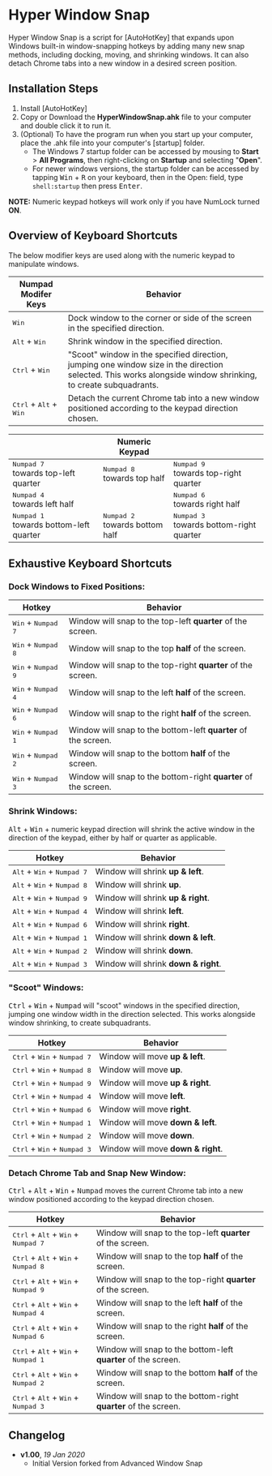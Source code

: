 # Hyper Window Snap

Hyper Window Snap is a script for [AutoHotKey] that expands upon Windows built-in window-snapping hotkeys by adding many new snap methods, including docking, moving, and shrinking windows. It can also detach Chrome tabs into a new window in a desired screen position.

## Installation Steps

1. Install [AutoHotKey]
2. Copy or Download the **HyperWindowSnap.ahk** file to your computer and double click it to run it.
3. (Optional) To have the program run when you start up your computer, place the .ahk file into your computer's [startup] folder. 
    * The Windows 7 startup folder can be accessed by mousing to **Start** > **All Programs**, then right-clicking on **Startup** and selecting "**Open**".
    * For newer windows versions, the startup folder can be accessed by tapping <kbd>Win</kbd> + <kbd>R</kbd> on your keyboard, then in the Open: field, type `shell:startup` then press <kbd>Enter</kbd>.

**NOTE:** Numeric keypad hotkeys will work only if you have NumLock turned **ON**. 

## Overview of Keyboard Shortcuts

The below modifier keys are used along with the numeric keypad to manipulate windows.

|Numpad Modifer Keys|Behavior|
|---|---|
|<kbd>Win</kbd>|Dock window to the corner or side of the screen in the specified direction.|
|<kbd>Alt</kbd> + <kbd>Win</kbd>|Shrink window in the specified direction.|
|<kbd>Ctrl</kbd> + <kbd>Win</kbd>|"Scoot" window in the specified direction, jumping one window size in the direction selected. This works alongside window shrinking, to create subquadrants.|
|<kbd>Ctrl</kbd> + <kbd>Alt</kbd> + <kbd>Win</kbd>|Detach the current Chrome tab into a new window positioned according to the keypad direction chosen.|

| |Numeric Keypad| |
|---|---|---|
|<kbd>Numpad 7</kbd> <br/> towards top-left quarter|<kbd>Numpad 8</kbd> <br/> towards top half|<kbd>Numpad 9</kbd> <br/> towards top-right quarter|
|<kbd>Numpad 4</kbd> <br/> towards left half||<kbd>Numpad 6</kbd> <br/> towards right half|
|<kbd>Numpad 1</kbd> <br/> towards bottom-left quarter|<kbd>Numpad 2</kbd> <br/> towards bottom half|<kbd>Numpad 3</kbd> <br/> towards bottom-right quarter|

## Exhaustive Keyboard Shortcuts

### Dock Windows to Fixed Positions:
Hotkey | Behavior
------ | --------
<kbd>Win</kbd> + <kbd>Numpad 7</kbd> | Window will snap to the top-left **quarter** of the screen.
<kbd>Win</kbd> + <kbd>Numpad 8</kbd> | Window will snap to the top **half** of the screen.
<kbd>Win</kbd> + <kbd>Numpad 9</kbd> | Window will snap to the top-right **quarter** of the screen.
<kbd>Win</kbd> + <kbd>Numpad 4</kbd> | Window will snap to the left **half** of the screen.
<kbd>Win</kbd> + <kbd>Numpad 6</kbd> | Window will snap to the right **half** of the screen.
<kbd>Win</kbd> + <kbd>Numpad 1</kbd> | Window will snap to the bottom-left **quarter** of the screen.
<kbd>Win</kbd> + <kbd>Numpad 2</kbd> | Window will snap to the bottom **half** of the screen.
<kbd>Win</kbd> + <kbd>Numpad 3</kbd> | Window will snap to the bottom-right **quarter** of the screen.

### Shrink Windows:
<kbd>Alt</kbd> + <kbd>Win</kbd> + numeric keypad direction will shrink the active window in the direction of the keypad, either by half or quarter as applicable.

Hotkey | Behavior
------ | --------
<kbd>Alt</kbd> + <kbd>Win</kbd> + <kbd>Numpad 7</kbd> | Window will shrink **up & left**.
<kbd>Alt</kbd> + <kbd>Win</kbd> + <kbd>Numpad 8</kbd> | Window will shrink **up**.
<kbd>Alt</kbd> + <kbd>Win</kbd> + <kbd>Numpad 9</kbd> | Window will shrink **up & right**.
<kbd>Alt</kbd> + <kbd>Win</kbd> + <kbd>Numpad 4</kbd> | Window will shrink **left**.
<kbd>Alt</kbd> + <kbd>Win</kbd> + <kbd>Numpad 6</kbd> | Window will shrink **right**.
<kbd>Alt</kbd> + <kbd>Win</kbd> + <kbd>Numpad 1</kbd> | Window will shrink **down & left**.
<kbd>Alt</kbd> + <kbd>Win</kbd> + <kbd>Numpad 2</kbd> | Window will shrink **down**.
<kbd>Alt</kbd> + <kbd>Win</kbd> + <kbd>Numpad 3</kbd> | Window will shrink **down & right**.

### "Scoot" Windows:
<kbd>Ctrl</kbd> + <kbd>Win</kbd> + <kbd>Numpad</kbd> will "scoot" windows in the specified direction, jumping one window width in the direction selected. This works alongside window shrinking, to create subquadrants. 

Hotkey | Behavior
------ | --------
<kbd>Ctrl</kbd> + <kbd>Win</kbd> + <kbd>Numpad 7</kbd> | Window will move **up & left**.
<kbd>Ctrl</kbd> + <kbd>Win</kbd> + <kbd>Numpad 8</kbd> | Window will move **up**.
<kbd>Ctrl</kbd> + <kbd>Win</kbd> + <kbd>Numpad 9</kbd> | Window will move **up & right**.
<kbd>Ctrl</kbd> + <kbd>Win</kbd> + <kbd>Numpad 4</kbd> | Window will move **left**.
<kbd>Ctrl</kbd> + <kbd>Win</kbd> + <kbd>Numpad 6</kbd> | Window will move **right**.
<kbd>Ctrl</kbd> + <kbd>Win</kbd> + <kbd>Numpad 1</kbd> | Window will move **down & left**.
<kbd>Ctrl</kbd> + <kbd>Win</kbd> + <kbd>Numpad 2</kbd> | Window will move **down**.
<kbd>Ctrl</kbd> + <kbd>Win</kbd> + <kbd>Numpad 3</kbd> | Window will move **down & right**.

### Detach Chrome Tab and Snap New Window:
<kbd>Ctrl</kbd> + <kbd>Alt</kbd> + <kbd>Win</kbd> + <kbd>Numpad</kbd> moves the current Chrome tab into a new window positioned according to the keypad direction chosen.

Hotkey | Behavior
------ | --------
<kbd>Ctrl</kbd> + <kbd>Alt</kbd> + <kbd>Win</kbd> + <kbd>Numpad 7</kbd> | Window will snap to the top-left **quarter** of the screen.
<kbd>Ctrl</kbd> + <kbd>Alt</kbd> + <kbd>Win</kbd> + <kbd>Numpad 8</kbd> | Window will snap to the top **half** of the screen.
<kbd>Ctrl</kbd> + <kbd>Alt</kbd> + <kbd>Win</kbd> + <kbd>Numpad 9</kbd> | Window will snap to the top-right **quarter** of the screen.
<kbd>Ctrl</kbd> + <kbd>Alt</kbd> + <kbd>Win</kbd> + <kbd>Numpad 4</kbd> | Window will snap to the left **half** of the screen.
<kbd>Ctrl</kbd> + <kbd>Alt</kbd> + <kbd>Win</kbd> + <kbd>Numpad 6</kbd> | Window will snap to the right **half** of the screen.
<kbd>Ctrl</kbd> + <kbd>Alt</kbd> + <kbd>Win</kbd> + <kbd>Numpad 1</kbd> | Window will snap to the bottom-left **quarter** of the screen.
<kbd>Ctrl</kbd> + <kbd>Alt</kbd> + <kbd>Win</kbd> + <kbd>Numpad 2</kbd> | Window will snap to the bottom **half** of the screen.
<kbd>Ctrl</kbd> + <kbd>Alt</kbd> + <kbd>Win</kbd> + <kbd>Numpad 3</kbd> | Window will snap to the bottom-right **quarter** of the screen.

## Changelog

- **v1.00**, *19 Jan 2020*
    - Initial Version forked from Advanced Window Snap
